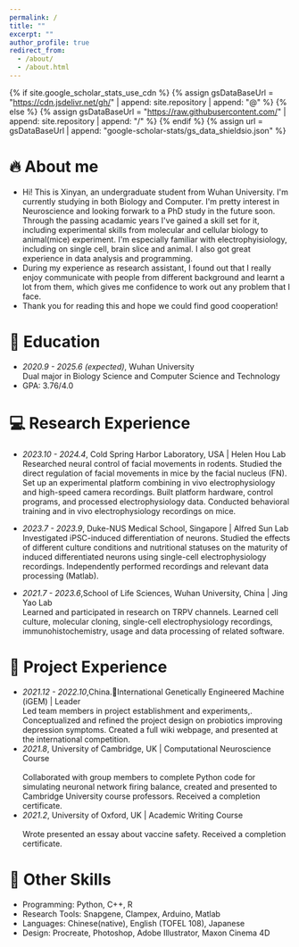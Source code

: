 ```yaml
---
permalink: /
title: ""
excerpt: ""
author_profile: true
redirect_from: 
  - /about/
  - /about.html
---
```


{% if site.google_scholar_stats_use_cdn %}
{% assign gsDataBaseUrl = "https://cdn.jsdelivr.net/gh/" | append: site.repository | append: "@" %}
{% else %}
{% assign gsDataBaseUrl = "https://raw.githubusercontent.com/" | append: site.repository | append: "/" %}
{% endif %}
{% assign url = gsDataBaseUrl | append: "google-scholar-stats/gs_data_shieldsio.json" %}

<span class='anchor' id='about-me'></span>
# 🔥 About me
- Hi! This is Xinyan, an undergraduate student from Wuhan University. I'm currently studying in both Biology and Computer. I'm pretty interest in Neuroscience and looking forwark to a PhD study in the future soon. Through the passing acadamic years I've gained a skill set for it, including experimental skills from molecular and cellular biology to animal(mice) experiment. I'm especially familiar with electrophyisiology, including on single cell, brain slice and animal. I also got great experience in data analysis and programming.
- During my experience as research assistant, I found out that I really enjoy communicate with people from different background and learnt a lot from them, which gives me confidence to work out any problem that I face.
- Thank you for reading this and hope we could find good cooperation!

  
# 📖 Education
- *2020.9 - 2025.6 (expected)*, Wuhan University <br>
Dual major in Biology Science and Computer Science and Technology
- GPA: 3.76/4.0

# 💻 Research Experience
- *2023.10 - 2024.4*, Cold Spring Harbor Laboratory, USA | Helen Hou Lab <br>
Researched neural control of facial movements in rodents. Studied the direct regulation of facial movements in mice by the facial nucleus (FN). Set up an experimental platform combining in vivo electrophysiology and high-speed camera recordings. Built platform hardware, control programs, and processed electrophysiology data. Conducted behavioral training and in vivo electrophysiology recordings on mice.

- *2023.7 - 2023.9*, Duke-NUS Medical School, Singapore | Alfred Sun Lab <br>
Investigated iPSC-induced differentiation of neurons. Studied the effects of different culture conditions and nutritional statuses on the maturity of induced differentiated neurons using single-cell electrophysiology recordings. Independently performed recordings and relevant data processing (Matlab).

- *2021.7 - 2023.6*,School of Life Sciences, Wuhan University, China | Jing Yao Lab <br>
Learned and participated in research on TRPV channels. Learned cell culture, molecular cloning, single-cell electrophysiology recordings, immunohistochemistry, usage and data processing of related software.

# 📝 Project Experience 
- *2021.12 - 2022.10*,China.International Genetically Engineered Machine (iGEM) | Leader <br>
Led team members in project establishment and experiments,. Conceptualized and refined the project design on probiotics improving depression symptoms. Created a full wiki webpage, and presented at the international competition.
- *2021.8*, University of Cambridge, UK | Computational Neuroscience Course <br>	  
Collaborated with group members to complete Python code for simulating neuronal network firing balance, created and presented to Cambridge University course professors. Received a completion certificate.
- *2021.2*, University of Oxford, UK | Academic Writing Course <br>					  
Wrote presented an essay about vaccine safety. Received a completion certificate.

# 💬 Other Skills
-  Programming: Python, C++, R
-  Research Tools: Snapgene, Clampex, Arduino, Matlab
-  Languages: Chinese(native), English (TOFEL 108), Japanese
-  Design: Procreate, Photoshop, Adobe Illustrator, Maxon Cinema 4D


